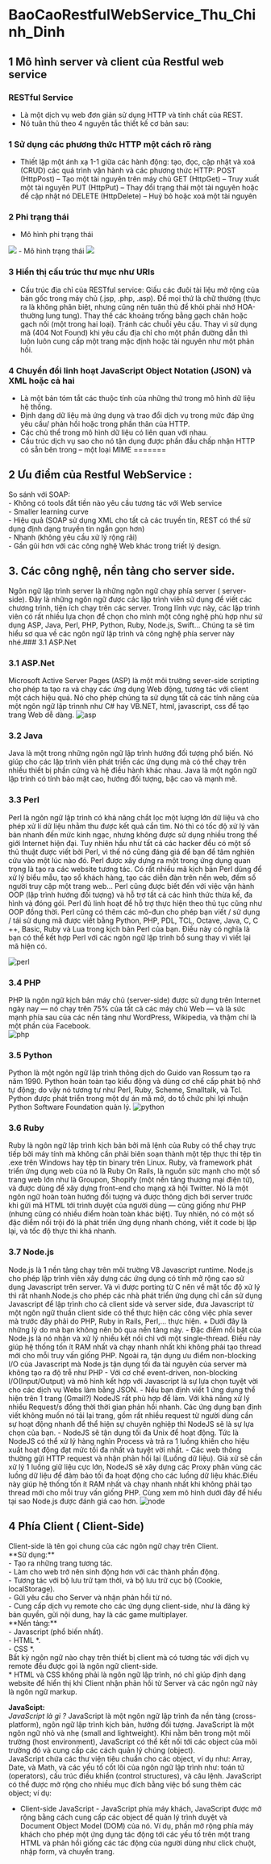 # BaoCaoRestfulWebService_Thu_Chinh_Dinh

<h2> 1 Mô hình server và client của Restful web service </h2>

###  RESTful Service
- Là một dịch vụ web đơn giản sử dụng HTTP và tính chất của REST.
- Nó tuân thủ theo 4 nguyên tắc thiết kế cơ bản sau:
### 1 Sử dụng các phương thức HTTP một cách rõ ràng
- Thiết lập một ánh xạ 1-1 giữa các hành động: tạo, đọc, cập nhật và xoá (CRUD) các quá trình vận hành và các phương thức HTTP:
POST (HttpPost) – Tạo một tài nguyên trên máy chủ
GET (HttpGet) – Truy xuất một tài nguyên
PUT (HttpPut) – Thay đổi trạng thái một tài nguyên hoặc để cập nhật nó
DELETE (HttpDelete) – Huỷ bỏ hoặc xoá một tài nguyên
### 2 Phi trạng thái
- Mô hình phi trạng thái
<img src="https://duythanhcse.files.wordpress.com/2015/11/h68-2.png">
- Mô hình trạng thái
<img src="https://duythanhcse.files.wordpress.com/2015/11/h68-1.png">

### 3 Hiển thị cấu trúc thư mục như URls
- Cấu trúc địa chỉ của RESTful service:
Giấu các đuôi tài liệu mở rộng của bản gốc trong máy chủ (.jsp, .php, .asp).
Để mọi thứ là chữ thường (thực ra là không phân biệt, nhưng cũng nên tuân thủ để khỏi phải nhớ HOA-thường lung tung).
Thay thế các khoảng trống bằng gạch chân hoặc gạch nối (một trong hai loại).
Tránh các chuỗi yêu cầu.
Thay vì sử dụng mã (404 Not Found) khi yêu cầu địa chỉ cho một phần đường dẫn thì luôn luôn cung cấp một trang mặc định hoặc tài nguyên như một phản hồi.
	
### 4 Chuyển đổi linh hoạt JavaScript Object Notation (JSON) và XML hoặc cả hai
- Là một bản tóm tắt các thuộc tính của những thứ trong mô hình dữ liệu hệ thống.
- Định dạng dữ liệu mà ứng dụng và trao đổi dịch vụ trong mức đáp ứng yêu cầu/ phản hồi hoặc trong phần thân của HTTP.
- Các chủ thể trong mô hình dữ liệu có liên quan với nhau.
- Cấu trúc dịch vụ sao cho nó tận dụng được phần đầu chấp nhận HTTP có sẵn bên trong – một loại MIME
=======

<h2> 2 Ưu điểm của Restful WebService : </h2>
So sánh với SOAP:<br>
- Không có tools đắt tiền nào yêu cầu tương tác với Web service <br>
- Smaller learning curve<br>
- Hiệu quả (SOAP sử dụng XML cho tất cả các truyền tin, REST có thể sử dụng định dạng truyền tin ngắn gọn hơn)<br>
- Nhanh (không yêu cầu xử lý rộng rãi)<br>
- Gần gũi hơn với các công nghệ Web khác trong triết lý design.<br>

<h2> 3. Các công nghệ, nền tảng cho server side. </h2>
Ngôn ngữ lập trình server là những ngôn ngữ chạy phía server ( server-side). Đây là những ngôn ngữ được các lập trình viên sử dụng để viết các chương trình, tiện ích chạy trên các server. Trong lĩnh vực này, các lập trình viên có rất nhiều lựa chọn để chọn cho mình một công nghệ phù hợp như sử dụng ASP, Java, Perl, PHP, Python, Ruby, Node.js, Swift... Chúng ta sẽ tìm hiểu sơ qua về các ngôn ngữ lập trình và công nghệ phía server này nhé.###  3.1 ASP.Net

### 3.1 ASP.Net
Microsoft Active Server Pages (ASP) là một môi trường sever-side scripting cho phép ta tạo ra và chạy các ứng dụng Web động, tương tác với client một cách hiệu quả. Nó cho phép chúng ta sử dụng tất cả các tính năng của một ngôn ngữ lập trìnnh như C# hay VB.NET, html, javascript, css để tạo trang Web dễ dàng.
![asp](https://user-images.githubusercontent.com/35051952/34913333-64a943ae-f92c-11e7-8153-c60e8653142f.PNG)

### 3.2 Java
Java là một trong những ngôn ngữ lập trình hướng đối tượng phổ biến. Nó giúp cho các lập trình viên phát triển các ứng dụng mà có thể chạy trên nhiều thiết bị phần cứng và hệ điều hành khác nhau. Java là một ngôn ngữ lập trình có tính bảo mật cao, hướng đối tượng, bậc cao và mạnh mẽ.

### 3.3 Perl
Perl là ngôn ngữ lập trình có khả năng chắt lọc một lượng lớn dữ liệu và cho phép xử lí dữ liệu nhằm thu được kết quả cần tìm. Nó thì có tốc độ xử lý văn bản nhanh đến mức kinh ngạc, nhưng không được sử dụng nhiều trong thế giới Internet hiện đại. 
Tuy nhiên hầu như tất cả các hacker đều có một số thủ thuật được viết bởi Perl, vì thế nó cũng đáng giá để bạn để tâm nghiên cứu vào một lúc nào đó.
Perl được xây dựng ra một trong ứng dụng quan trọng là tạo ra các website tương tác. Có rất nhiều mã kịch bản Perl dùng để xử lý biểu mẫu, tạo sổ khách hàng, tạo các diễn đàn trên nền web, đếm số người truy cập một trang web… 
Perl cũng được biết đến với việc vận hành OOP (lập trình hướng đối tượng) và hỗ trợ tất cả các hình thức thừa kế, đa hình và đóng gói.
Perl đủ linh hoạt để hỗ trợ thực hiện theo thủ tục cũng như OOP đồng thời.
Perl cũng có thêm các mô-đun cho phép bạn viết / sử dụng / tái sử dụng mã được viết bằng Python, PHP, PDL, TCL, Octave, Java, C, C ++, Basic, Ruby và Lua trong kịch bản Perl của bạn. Điều 
này có nghĩa là bạn có thể kết hợp Perl với các ngôn ngữ lập trình bổ sung thay vì viết lại mã hiện có.

![perl](https://user-images.githubusercontent.com/35051952/34914292-64c27412-f942-11e7-93af-ed9abafecd59.png)
### 3.4 PHP
PHP là ngôn ngữ kịch bản máy chủ (server-side) được sử dụng trên Internet ngày nay — nó chạy trên 75% của tất cả các máy chủ Web — và là sức mạnh phía sau của các nền tảng như WordPress, Wikipedia, và thậm chí là một phần của Facebook.   
![php](https://user-images.githubusercontent.com/35051952/34914960-b7111554-f94f-11e7-8eed-2e1685f4c74c.PNG)
### 3.5 Python
Python là một ngôn ngữ lập trình thông dịch do Guido van Rossum tạo ra năm 1990. Python hoàn toàn tạo kiểu động và dùng cơ chế cấp phát bộ nhớ tự động; do vậy nó tương tự như Perl, Ruby, Scheme, Smalltalk, và Tcl. Python được phát triển trong một dự án mã mở, do tổ chức phi lợi nhuận Python Software Foundation quản lý.
![python](https://user-images.githubusercontent.com/35051952/34914698-70c37812-f94a-11e7-8d15-ed4a4b4c78b0.PNG)  
### 3.6 Ruby
Ruby là ngôn ngữ lập trình kịch bản bởi mã lệnh của Ruby có thể chạy trực tiếp bởi máy tính mà không cần phải biên soạn thành một tệp thực thi tệp tin .exe trên Windows hay tệp tin binary trên Linux. Ruby, và framework phát triển ứng dụng web của nó là Ruby On Rails, là nguồn sức mạnh cho một số trang web lớn như là Groupon, Shopify (một nền tảng thương mại điện tử), và được dùng để xây dựng front-end cho mạng xã hội Twitter.
Nó là một ngôn ngữ hoàn toàn hướng đối tượng và được thông dịch bởi server trước khi gửi mã HTML tới trình duyệt của người dùng — cũng giống như PHP (nhưng cũng có nhiều điểm hoàn toàn khác biệt). Tuy nhiên, nó có một số đặc điểm nổi trội đó là phát triển ứng dụng nhanh chóng, viết ít code bị lặp lại, và tốc độ thực thi khá nhanh.
### 3.7 Node.js
Node.js là 1 nền tảng chạy trên môi trường V8 Javascript runtime. Node.js cho phép lập trình viên xây dựng các ứng dụng có tính mở rộng cao sử dụng Javascript trên server.
Và vì được porting từ C nên về mặt tốc độ xử lý thì rất nhanh.Node.js cho phép các nhà phát triển ứng dụng chỉ cần sử dụng Javascript để lập trình cho cả client side và server side, đưa Javascript từ một ngôn ngữ thuần client side có thể thực hiện các công việc phía sever mà trước đây phải do PHP, Ruby in Rails, Perl,... thực hiện.
    + Dưới đây là những lý do mà bạn không nên bỏ qua nền tảng này.
       - Đặc điểm nổi bật của Node.js là nó nhận và xử lý nhiều kết nối chỉ với một single-thread. Điều này giúp hệ thống tốn ít RAM nhất và chạy nhanh nhất khi không phải tạo thread mới cho mỗi truy vấn giống PHP. Ngoài ra, tận dụng ưu điểm non-blocking I/O của Javascript mà Node.js tận dụng tối đa tài nguyên của server mà không tạo ra độ trễ như PHP
       - Với cơ chế event-driven, non-blocking I/O(Input/Output) và mô hình kết hợp với Javascript là sự lựa chọn tuyệt vời cho các dịch vụ Webs làm bằng JSON.
       - Nếu bạn định viết 1 ứng dụng thể hiện trên 1 trang (Gmail?) NodeJS rất phù hợp để làm. Với khả năng xử lý nhiều Request/s đồng thời thời gian phản hồi nhanh. Các ứng dụng bạn định viết không muốn nó tải lại trang, gồm rất nhiều request từ người dùng cần sự hoạt động nhanh để thể hiện sự chuyên nghiệp thì NodeJS sẽ là sự lựa chọn của bạn.
       - NodeJS sẽ tận dụng tối đa Unix để hoạt động. Tức là NodeJS có thể xử lý hàng nghìn Process và trả ra 1 luồng khiến cho hiệu xuất hoạt động đạt mức tối đa nhất và tuyệt vời nhất.
       - Các web thông thường gửi HTTP request và nhận phản hồi lại (Luồng dữ liệu). Giả xử sẽ cần xử lý 1 luồng giữ liệu cực lớn, NodeJS sẽ xây dựng các Proxy phân vùng các luồng dữ liệu để đảm bảo tối đa hoạt động cho các luồng dữ liệu khác.Điều này giúp hệ thống tốn ít RAM nhất và chạy nhanh nhất khi không phải tạo thread mới cho mỗi truy vấn giống PHP. Cùng xem mô hình dưới đây để hiểu tại sao Node.js được đánh giá cao hơn.
![node](https://user-images.githubusercontent.com/35051952/34914927-1c290e8e-f94f-11e7-9f0c-cc2aa08cc5d7.png)

<h2> 4 Phía Client ( Client-Side) </h2>
Client-side là tên gọi chung của các ngôn ngữ chạy trên Client.<br>
**Sử dụng:**<br>
- Tạo ra những trang tương tác.<br>
- Làm cho web trở nên sinh động hơn với các thành phần động.<br>
- Tương tác với bộ lưu trữ tạm thời, và bộ lưu trữ cục bộ (Cookie, localStorage).<br>
- Gửi yêu cầu cho Server và nhận phản hồi từ nó.<br>
- Cung cấp dịch vụ remote cho các ứng dụng client-side, như là đăng ký bản quyền, gửi nội dung, hay là các game multiplayer.<br>
**Nền tảng:**<br>
- Javascript (phổ biến nhất).<br>
- HTML *.<br>
- CSS *.<br>
Bất kỳ ngôn ngữ nào chạy trên thiết bị client mà có tương tác với dịch vụ remote đều được gọi là ngôn ngữ client-side.<br>
* HTML và CSS không phải là ngôn ngữ lập trình, nó chỉ giúp định dạng website để hiển thị khi Client nhận phản hồi từ Server và các ngôn ngữ này là ngôn ngữ markup.

**JavaScipt:**<br>
*JavaScript là gì ?*
JavaScript là một ngôn ngữ lập trình đa nền tảng (cross-platform), ngôn ngữ lập trình kịch bản, hướng đối tượng. JavaScript là một ngôn ngữ nhỏ và nhẹ (small and lightweight). Khi nằm bên trong một môi trường (host environment), JavaScript có thể kết nối tới các object của môi trường đó và cung cấp các cách quản lý chúng (object).<br>
JavaScript chứa các thư viện tiêu chuẩn cho các object, ví dụ như:  Array, Date, và Math, và các yếu tố cốt lõi của ngôn ngữ lập trình như: toán tử (operators), cấu trúc điều khiển (control structures), và câu lệnh. JavaScript có thể được mở rộng cho nhiều mục đích bằng việc bổ sung thêm các object; ví dụ:<br>
- Client-side JavaScript - JavaScript phía máy khách, JavaScript được mở rộng bằng cách cung cấp các object để quản lý trình duyệt và Document Object Model (DOM)  của nó. Ví dụ, phần mở rộng phía máy khách cho phép một ứng dụng tác động tới các yếu tố trên một trang HTML và phản hồi giống các tác động của người dùng như click chuột, nhập form, và chuyển trang.
